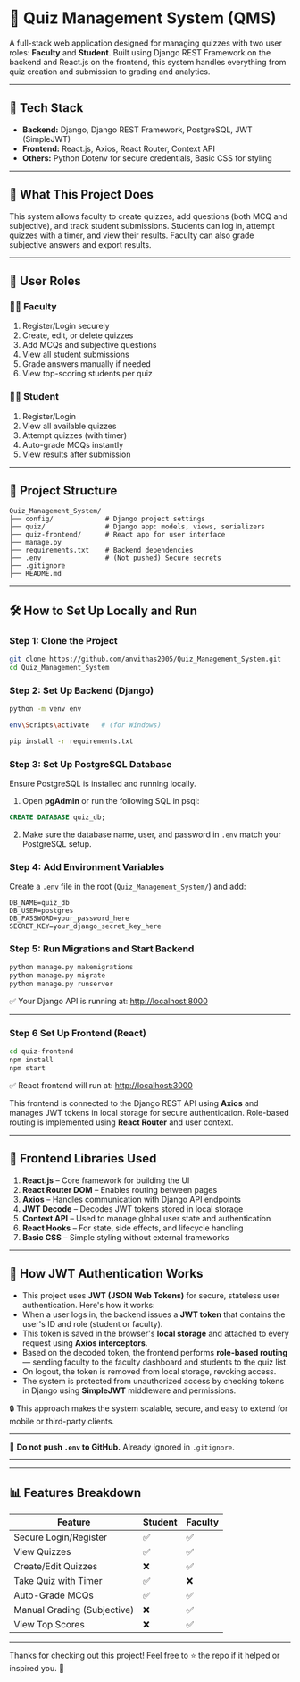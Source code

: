 # 📘 Quiz Management System (QMS)

A full-stack web application designed for managing quizzes with two user roles: **Faculty** and **Student**. Built using Django REST Framework on the backend and React.js on the frontend, this system handles everything from quiz creation and submission to grading and analytics.

---

## 🚀 Tech Stack

- **Backend:** Django, Django REST Framework, PostgreSQL, JWT (SimpleJWT)
- **Frontend:** React.js, Axios, React Router, Context API
- **Others:** Python Dotenv for secure credentials, Basic CSS for styling

---

## 🎯 What This Project Does

This system allows faculty to create quizzes, add questions (both MCQ and subjective), and track student submissions. Students can log in, attempt quizzes with a timer, and view their results. Faculty can also grade subjective answers and export results.

---

## 👥 User Roles

### 👩‍🏫 Faculty
1. Register/Login securely
2. Create, edit, or delete quizzes
3. Add MCQs and subjective questions
4. View all student submissions
5. Grade answers manually if needed
6. View top-scoring students per quiz

### 👨‍🎓 Student
1. Register/Login
2. View all available quizzes
3. Attempt quizzes (with timer)
4. Auto-grade MCQs instantly
5. View results after submission

---

## 🧠 Project Structure

```
Quiz_Management_System/
├── config/             # Django project settings
├── quiz/               # Django app: models, views, serializers
├── quiz-frontend/      # React app for user interface
├── manage.py
├── requirements.txt    # Backend dependencies
├── .env                # (Not pushed) Secure secrets
├── .gitignore
├── README.md
```

---

## 🛠️ How to Set Up Locally and Run

### Step 1: Clone the Project

```bash
git clone https://github.com/anvithas2005/Quiz_Management_System.git 
cd Quiz_Management_System
```

### Step 2: Set Up Backend (Django)

```bash
python -m venv env
```
```bash
env\Scripts\activate   # (for Windows)
```
```bash
pip install -r requirements.txt
```
### Step 3: Set Up PostgreSQL Database

Ensure PostgreSQL is installed and running locally.

1. Open **pgAdmin** or run the following SQL in psql:

```sql
CREATE DATABASE quiz_db;
```

2. Make sure the database name, user, and password in `.env` match your PostgreSQL setup.

### Step 4: Add Environment Variables

Create a `.env` file in the root (`Quiz_Management_System/`) and add:

```env
DB_NAME=quiz_db
DB_USER=postgres
DB_PASSWORD=your_password_here
SECRET_KEY=your_django_secret_key_here
```

### Step 5: Run Migrations and Start Backend

```bash
python manage.py makemigrations
python manage.py migrate
python manage.py runserver
```

✅ Your Django API is running at: [http://localhost:8000](http://localhost:8000)

---

### Step 6 Set Up Frontend (React)

```bash
cd quiz-frontend
npm install
npm start
```

✅ React frontend will run at: [http://localhost:3000](http://localhost:3000)

This frontend is connected to the Django REST API using **Axios** and manages JWT tokens in local storage for secure authentication. Role-based routing is implemented using **React Router** and user context.

---

## 🧰 Frontend Libraries Used

1. **React.js** – Core framework for building the UI
2. **React Router DOM** – Enables routing between pages
3. **Axios** – Handles communication with Django API endpoints
4. **JWT Decode** – Decodes JWT tokens stored in local storage
5. **Context API** – Used to manage global user state and authentication
6. **React Hooks** – For state, side effects, and lifecycle handling
7. **Basic CSS** – Simple styling without external frameworks

---

## 🔐 How JWT Authentication Works

- This project uses **JWT (JSON Web Tokens)** for secure, stateless user authentication. Here's how it works:
- When a user logs in, the backend issues a **JWT token** that contains the user's ID and role (student or faculty).
- This token is saved in the browser's **local storage** and attached to every request using **Axios interceptors**.
- Based on the decoded token, the frontend performs **role-based routing** — sending faculty to the faculty dashboard and students to the quiz list.
- On logout, the token is removed from local storage, revoking access.
- The system is protected from unauthorized access by checking tokens in Django using **SimpleJWT** middleware and permissions.

🔒 This approach makes the system scalable, secure, and easy to extend for mobile or third-party clients.

---

🛑 **Do not push `.env` to GitHub.** Already ignored in `.gitignore`.

---

---

## 📊 Features Breakdown

| Feature                     | Student | Faculty |
| --------------------------- | ------- | ------- |
| Secure Login/Register       | ✅       | ✅       |
| View Quizzes                | ✅       | ✅       |
| Create/Edit Quizzes         | ❌       | ✅       |
| Take Quiz with Timer        | ✅       | ❌       |
| Auto-Grade MCQs             | ✅       | ✅       |
| Manual Grading (Subjective) | ❌       | ✅       |
| View Top Scores             | ❌       | ✅       |

---

Thanks for checking out this project! Feel free to ⭐ the repo if it helped or inspired you. 🙌 
